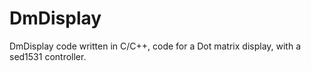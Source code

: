 DmDisplay
=========

DmDisplay code written in C/C++, code for a Dot matrix display, with a sed1531 controller.

